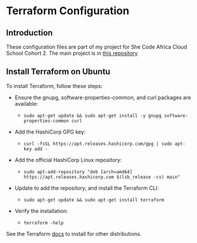 # Terraform Configuration

## Introduction
These configuration files are part of my project for She Code Africa Cloud School Cohort 2. The main project is in [this repository](https://github.com/Z11mm/sca-project-c2-app-api)

## Install Terraform on Ubuntu
To install Terraform, follow these steps:
* Ensure the gnupg, software-properties-common, and curl packages are available: <br>
    - `sudo apt-get update && sudo apt-get install -y gnupg software-properties-common curl` 

* Add the HashiCorp GPG key: <br>
    - `curl -fsSL https://apt.releases.hashicorp.com/gpg | sudo apt-key add -`

* Add the official HashiCorp Linux repository: <br>
    - `sudo apt-add-repository "deb [arch=amd64] https://apt.releases.hashicorp.com $(lsb_release -cs) main"`

* Update to add the repository, and install the Terraform CLI: <br>
    - `sudo apt-get update && sudo apt-get install terraform`
    
* Verify the installation: <br>
    - `terraform -help`

See the Terraform [docs](https://learn.hashicorp.com/tutorials/terraform/install-cli) to install for other distributions.